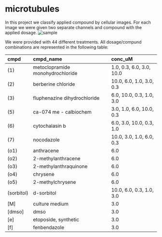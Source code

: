 # microtubules

In this project we classify applied compound by cellular images.
For each image we were given two separate channels and compound with the applied dosage.
![sample](https://user-images.githubusercontent.com/1387585/109386834-9fa7a800-790e-11eb-8b6c-e8fab277d836.png)

We were provided with 44 different treatments.
All dosage/compund combinations are represented in the following table:

| cmpd       | cmpd_name                        | conc_uM                  |
|:-----------|:---------------------------------|:-------------------------|
| (1)        | metoclopramide monohydrochloride | 1.0, 0.3, 6.0, 3.0, 10.0 |
| (2)        | berberine chloride               | 10.0, 6.0, 1.0, 3.0, 0.3 |
| (3)        | fluphenazine dihydrochloride     | 6.0, 10.0, 0.3, 1.0, 3.0 |
| (5)        | ca-074 me - calbiochem           | 3.0, 1.0, 6.0, 10.0, 0.3 |
| (6)        | cytochalasin b                   | 6.0, 3.0, 10.0, 0.3, 1.0 |
| (7)        | nocodazole                       | 10.0, 3.0, 1.0, 6.0, 0.3 |
| (o1)       | anthracene                       | 6.0                      |
| (o2)       | 2-methylanthracene               | 6.0                      |
| (o3)       | 2-methylanthraquinone            | 6.0                      |
| (o4)       | chrysene                         | 6.0                      |
| (o5)       | 2-methylchrysene                 | 6.0                      |
| (sorbitol) | d-sorbitol                       | 10.0, 6.0, 0.3, 1.0, 3.0 |
| [M]        | culture medium                   | 3.0                      |
| [dmso]     | dmso                             | 3.0                      |
| [e]        | etoposide, synthetic             | 3.0                      |
| [f]        | fenbendazole                     | 3.0                      |
